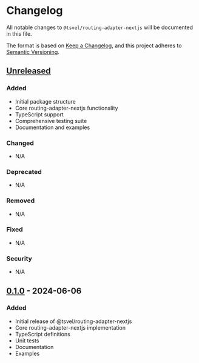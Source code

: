 # Changelog

All notable changes to `@tsvel/routing-adapter-nextjs` will be documented in this file.

The format is based on [Keep a Changelog](https://keepachangelog.com/en/1.0.0/),
and this project adheres to [Semantic Versioning](https://semver.org/spec/v2.0.0.html).

## [Unreleased]

### Added
- Initial package structure
- Core routing-adapter-nextjs functionality
- TypeScript support
- Comprehensive testing suite
- Documentation and examples

### Changed
- N/A

### Deprecated
- N/A

### Removed
- N/A

### Fixed
- N/A

### Security
- N/A

## [0.1.0] - 2024-06-06

### Added
- Initial release of @tsvel/routing-adapter-nextjs
- Core routing-adapter-nextjs implementation
- TypeScript definitions
- Unit tests
- Documentation
- Examples

[Unreleased]: https://github.com/tsvel/tsvel/compare/routing-adapter-nextjs-v0.1.0...HEAD
[0.1.0]: https://github.com/tsvel/tsvel/releases/tag/routing-adapter-nextjs-v0.1.0

